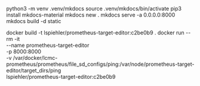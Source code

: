 python3 -m venv .venv/mkdocs
source .venv/mkdocs/bin/activate
pip3 install mkdocs-material
mkdocs new .
mkdocs serve -a 0.0.0.0:8000
mkdocs build -d static

docker build -t lspiehler/prometheus-target-editor:c2be0b9 .
docker run --rm -it \
--name prometheus-target-editor \
-p 8000:8000 \
-v /var/docker/lcmc-prometheus/prometheus/file_sd_configs/ping:/var/node/prometheus-target-editor/target_dirs/ping \
lspiehler/prometheus-target-editor:c2be0b9